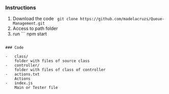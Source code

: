 ### Instructions

1. Download the code
   ` git clone https://github.com/madelacruzs/Queue-Management.git`
2. Access to path folder
3. run ```
   npm start

```

### Code

-   class/
    folder with files of source class
-   controller/
    folder with files of class of controller
-   actions.txt
    Actions
-   index.js
    Main or Tester file
```
